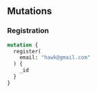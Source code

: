 ## Mutations

### Registration
```graphql
mutation {
  register(
    email: "hawk@gmail.com"
  ) {
    _id
  }
}
```